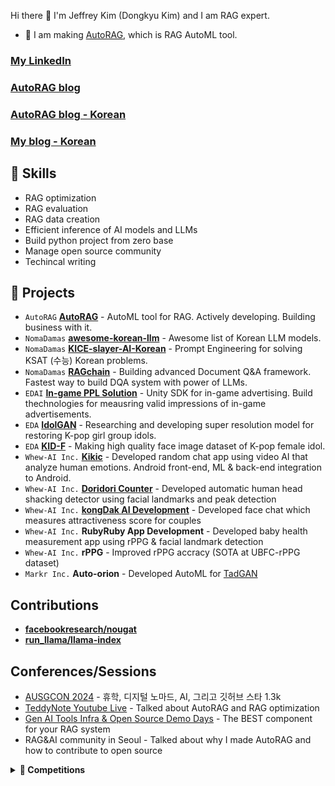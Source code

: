 Hi there 👋 I'm Jeffrey Kim (Dongkyu Kim) and I am RAG expert. 

- 🔭 I am making [AutoRAG](https://github.com/Marker-Inc-Korea/AutoRAG), which is RAG AutoML tool.

### [My LinkedIn](https://www.linkedin.com/in/autorag-jeffrey/)
### [AutoRAG blog](https://medium.com/@autorag)
### [AutoRAG blog - Korean](https://velog.io/@autorag/%EC%99%9C-LLM%EC%9D%80-%EC%95%8C%EC%9E%98%EB%94%B1-%EC%A2%8B%EC%9D%80-%EC%A7%88%EB%AC%B8%EC%9D%84-%EB%A7%8C%EB%93%A4%EC%A7%80-%EB%AA%BB%ED%95%A0%EA%B9%8C)
### [My blog - Korean](https://vkehfdl1.github.io/)

## 🤩 Skills

- RAG optimization
- RAG evaluation
- RAG data creation
- Efficient inference of AI models and LLMs
- Build python project from zero base
- Manage open source community
- Techincal writing

## 💼 Projects

* `AutoRAG` **[AutoRAG](https://github.com/Marker-Inc-Korea/AutoRAG)** - AutoML tool for RAG. Actively developing. Building business with it.
* `NomaDamas` **[awesome-korean-llm](https://github.com/NomaDamas/awesome-korean-llm)** - Awesome list of Korean LLM models.
* `NomaDamas` **[KICE-slayer-AI-Korean](https://github.com/NomaDamas/KICE_slayer_AI_Korean)** - Prompt Engineering for solving KSAT (수능) Korean problems.
* `NomaDamas` **[RAGchain](https://github.com/NomaDamas/RAGchain)** - Building advanced Document Q&A framework. Fastest way to build DQA system with power of LLMs.
* `EDAI` **[In-game PPL Solution](https://edai.imweb.me/)** - Unity SDK for in-game advertising. Build thechnologies for meausring valid impressions of in-game advertisements.
* `EDA` **[IdolGAN](https://github.com/PCEO-AI-CLUB/IdolGAN)** - Researching and developing super resolution model for restoring K-pop girl group idols.
* `EDA` **[KID-F](https://github.com/PCEO-AI-CLUB/KID-F)** - Making high quality face image dataset of K-pop female idol.
* `Whew-AI Inc.` **[Kikic](https://play.google.com/store/apps/details?id=ai.whew.kikic)** - Developed random chat app using video AI that analyze human emotions. Android front-end, ML & back-end integration to Android.
* `Whew-AI Inc.` **[Doridori Counter](https://github.com/Whew-AI-Inc/Doridori-Counter)** - Developed automatic human head shacking detector using facial landmarks and peak detection
* `Whew-AI Inc.` **[kongDak AI Development](https://play.google.com/store/apps/details?id=ai.whew.whewus)** - Developed face chat which measures attractiveness score for couples
* `Whew-AI Inc.` **RubyRuby App Development** - Developed baby health measurement app using rPPG & facial landmark detection
* `Whew-AI Inc.` **rPPG** - Improved rPPG accracy (SOTA at UBFC-rPPG dataset)
* `Markr Inc.`  **Auto-orion** - Developed AutoML for [TadGAN](https://github.com/sintel-dev/Orion)


## Contributions
* **[facebookresearch/nougat](https://github.com/facebookresearch/nougat/pull/124#event-10476887326)**
* **[run_llama/llama-index](https://github.com/run-llama/llama_index/pull/10524)**

## Conferences/Sessions
- [AUSGCON 2024](https://festa.io/events/5914) - 휴학, 디지털 노마드, AI, 그리고 깃허브 스타 1.3k 
- [TeddyNote Youtube Live](https://www.youtube.com/watch?v=oiWNA3HsvHQ&t=41s) - Talked about AutoRAG and RAG optimization
- [Gen AI Tools Infra & Open Source Demo Days](https://www.youtube.com/watch?v=b2WR9p1yS7Y&list=PLlcxuf1qTrwBNH_PImYsWQQoZBL8P7J0r&index=2) - The BEST component for your RAG system
- RAG&AI community in Seoul - Talked about why I made AutoRAG and how to contribute to open source

<details>
  <summary><b>🎀 Competitions</b></summary>
  <div markdown="1">
    <h3 id="challenged">Challenged</h3>
    <ul>
    <li><code>Kaggle</code> <strong><a href="https://www.kaggle.com/c/tabular-playground-series-feb-2021/leaderboard">Tabular Playground - Feb 2021</a></strong> 6/1433 <a href="https://github.com/vkehfdl1/tabular-2021.2">Code</a></li>
    <li><code>Dacon</code>  <strong><a href="https://dacon.io/competitions/official/235863/leaderboard">Job Care Recommendation Algoritm Competition</a></strong> 15/728 <a href="https://github.com/PCEO-AI-CLUB/JobCare--DACON">Code</a></li>
    <li><code>Dacon</code> <strong><a href="https://dacon.io/competitions/official/235949/leaderboard">Han River Water Level Prediction Competition</a></strong> 16/308 </li>
    <li><code>Kaggle</code> <strong><a href="https://www.kaggle.com/c/petfinder-pawpularity-score/leaderboard">PetFinder.my - Pawpularity Contest</a></strong> 453/3545</li>
    <li><code>Kaggle</code> <strong><a href="https://www.kaggle.com/c/cassava-leaf-disease-classification/leaderboard">Cassava Leaf Disease Classification</a></strong> 1275/3900 <a href="https://github.com/vkehfdl1/cassava_disease_classification">Code</a></li>
    <li><code>Kaggle</code> <strong><a href="https://www.kaggle.com/competitions/amex-default-prediction/leaderboard">American Express - Default Prediction</a></strong> 481/4875 🥉<em>Bronze Medal</em></li>
    </ul>
    <h3 id="hosted">Hosted</h3>
    <ul>
    <li><code>PCEO</code> <strong><a href="https://www.kaggle.com/t/56c24d99b5194e9db7bdd3ec6729584b">Cardiovascular Disease Presence Prediction</a></strong></li>
    <li><code>PCEO</code> <strong><a href="https://www.kaggle.com/t/a399dc6e65dd554d055ef945c7e345ac">Simple Korean MNIST</a></strong></li>
    <li><code>PCEO AI CLUB</code> <strong><a href="https://www.kaggle.com/t/f84d9b30b1294f088e5a0c4b2c3c1aee">Test Score Prediction</a></strong> <a href="https://github.com/vkehfdl1/PCEO-AI-CLUB-competition-1st">Code</a></li>
    <li><code>PCEO AI CLUB</code> <strong><a href="https://www.kaggle.com/t/bd9fb3cd2c5d4eeea7f8ba1df3a4e9ca">Car Accident Severtiy Classification</a></strong> <a href="https://github.com/vkehfdl1/-PCEO-AI-CLUB-competition-2nd">Code</a></li>
    </ul>
</details>

